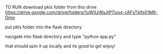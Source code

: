 TO RUN
download pkls folder from this drive
https://drive.google.com/drive/folders/1uWXzWsJtP7iuys-cAFxTklfs01M6-Dmq

put pkls folder into the flask directory

navigate into flask directory and type "python app.py"

that should spin it up locally and its good to go! enjoy!

